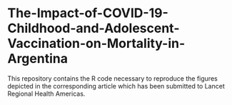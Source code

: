 # The-Impact-of-COVID-19-Childhood-and-Adolescent-Vaccination-on-Mortality-in-Argentina

This repository contains the R code necessary to reproduce the figures depicted in the corresponding article which has been submitted to Lancet Regional Health Americas.
